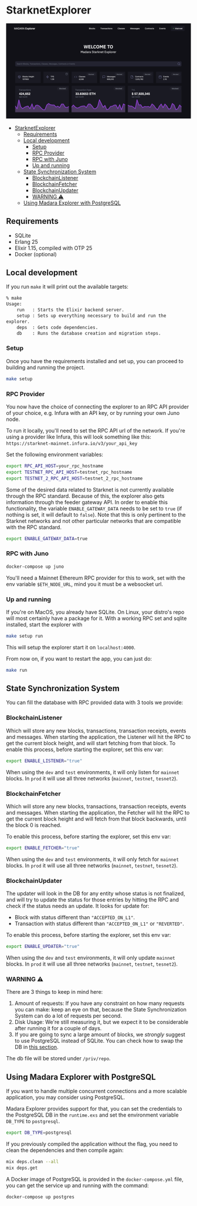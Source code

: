 # StarknetExplorer
![image](./priv/static/images/explorer_preview.png)

- [StarknetExplorer](#starknetexplorer)
  - [Requirements](#requirements)
  - [Local development](#local-development)
    - [Setup](#setup)
    - [RPC Provider](#rpc-provider)
    - [RPC with Juno](#rpc-with-juno)
    - [Up and running](#up-and-running)
  - [State Synchronization System](#state-synchronization-system)
    - [BlockchainListener](#blockchainlistener)
    - [BlockchainFetcher](#blockchainfetcher)
    - [BlockchainUpdater](#blockchainupdater)
    - [WARNING ⚠️](#warning-️)
  - [Using Madara Explorer with PostgreSQL](#using-madara-explorer-with-postgresql)

## Requirements
- SQLite
- Erlang 25
- Elixir 1.15, compiled with OTP 25
- Docker (optional)

## Local development

If you run `make` it will print out the available targets: 
```
% make            
Usage:
    run   : Starts the Elixir backend server.
    setup : Sets up everything necessary to build and run the explorer.
    deps  : Gets code dependencies.
    db    : Runs the database creation and migration steps.
```

### Setup
Once you have the requirements installed and set up, you can proceed to building and running the project. 

```bash
make setup
```

### RPC Provider

You now have the choice of connecting the explorer to an RPC API provider of your choice, e.g. Infura with an API key, or by running your own Juno node. 

To run it locally, you'll need to set the RPC API url of the network. If you're using a provider like Infura, this will look something like this: `https://starknet-mainnet.infura.io/v3/your_api_key`

Set the following environment variables:

```bash
export RPC_API_HOST=your_rpc_hostname
export TESTNET_RPC_API_HOST=testnet_rpc_hostname
export TESTNET_2_RPC_API_HOST=testnet_2_rpc_hostname
```

Some of the desired data related to Starknet is not currently available through the RPC standard. Because of this, the explorer also gets information through the feeder gateway API. In order to enable this functionality, the variable `ENABLE_GATEWAY_DATA` needs to be set to `true` (if nothing is set, it will default to `false`). Note that this is only pertinent to the Starknet networks and not other particular networks that are compatible with the RPC standard.

```bash
export ENABLE_GATEWAY_DATA=true
``````

### RPC with Juno

```bash
docker-compose up juno
```

You'll need a Mainnet Ethereum RPC provider for this to
work, set with the env variable `$ETH_NODE_URL`, mind you
it must be a websocket url.

### Up and running
If you're on MacOS, you already have SQLite.
On Linux, your distro's repo will most certainly have a package for it.
With a working RPC set and sqlite installed, start the explorer with

```bash
make setup run
```

This will setup the explorer start it on `localhost:4000`.

From now on, if you want to restart the app, you can just do:

```bash
make run
```

## State Synchronization System

You can fill the database with RPC provided data with 3 tools we provide:

### BlockchainListener

Which will store any new blocks, transactions, transaction receipts, events and
messages. When starting the application, the Listener will hit the RPC to get the current block height,
and will start fetching from that block.
To enable this process, before starting the explorer, set this env var:

```bash
export ENABLE_LISTENER="true"
```

When using the `dev` and `test` environments, it will only listen for `mainnet` blocks.
In `prod` it will use all three networks (`mainnet`, `testnet`, `tesnet2`).

### BlockchainFetcher
Which will store any new blocks, transactions, transaction receipts, events and
messages. When starting the application, the Fetcher will hit the RPC to get the current block height and
will fetch from that block backwards, until the block 0 is reached.

To enable this process, before starting the explorer, set this env var:

```bash
export ENABLE_FETCHER="true"
```
When using the `dev` and `test` environments, it will only fetch for `mainnet` blocks.
In `prod` it will use all three networks (`mainnet`, `testnet`, `tesnet2`).


### BlockchainUpdater

The updater will look in the DB for any entity whose status is not finalized, and will try to update the status for those entries by hitting the RPC and check if the status needs an update.
It looks for update for:
- Block with status different than `"ACCEPTED_ON_L1"`.
- Transaction with status different than `"ACCEPTED_ON_L1"` or `"REVERTED"`.

To enable this process, before starting the explorer, set this env var:

```bash
export ENABLE_UPDATER="true"
```
When using the `dev` and `test` environments, it will only update `mainnet` blocks.
In `prod` it will use all three networks (`mainnet`, `testnet`, `tesnet2`).

### WARNING ⚠️

There are 3 things to keep in mind here:
1. Amount of requests:
   If you have any constraint on how many requests you can make: keep an eye on that,
   because the State Synchronization System can do a lot of requests per second.
2. Disk Usage: We're still measuring it, but we expect it to be considerable 
   after running it for a couple of days.
3. If you are going to sync a large amount of blocks, we *strongly* suggest to use PostgreSQL instead of SQLite. You can check how to swap the DB in [this section](#using-madara-explorer-with-postgresql).

The db file will be stored under `/priv/repo`.

## Using Madara Explorer with PostgreSQL

If you want to handle multiple concurrent connections and a more scalable application, you may consider using PostgreSQL.

Madara Explorer provides support for that, you can set the credentials to the PostgreSQL DB in the `runtime.exs` and set the environment variable `DB_TYPE` to `postgresql`.

```bash
export DB_TYPE=postgresql
```

If you previously compiled the application without the flag, you need to clean the dependencies and then compile again:

```bash
mix deps.clean --all
mix deps.get
```

A Docker image of PostgreSQL is provided in the `docker-compose.yml` file, you can get the service up and running with the command:

```bash
docker-compose up postgres
```
